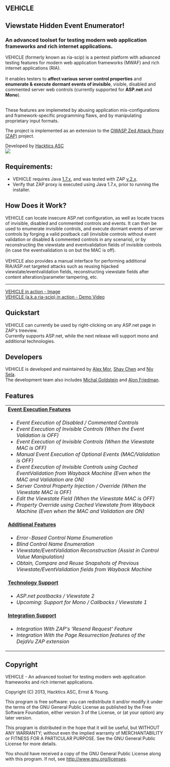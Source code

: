 <article>

<h1>VEHICLE</h1>
<h2>Viewstate Hidden Event Enumerator!</h2>
<h3>An advanced toolset for testing modern web application frameworks and rich internet applications.</h3>

<p>
VEHICLE (formerly known as ria-scip) is a pentest platform with advanced testing features for modern web application frameworks (MWAF) and rich internet applications (RIA).<br><br>
It enables testers to <b>affect various server control properties</b> and <b>enumerate & execute dormant events of invisible</b>, visible, disabled and commented server web controls 
(currently supported for <b>ASP.net</b> and <b>Mono</b>).<br><br>

These features are implemeted by abusing application mis-configurations and framework-specific programming flaws, and by manipulating proprietary input formats.<br>

The project is implemented as an extension to the <a href="http://code.google.com/p/zaproxy/" target="_blank">OWASP Zed Attack Proxy (ZAP)</a> project.
</p>

<p>Developed by <a href="http://www.hacktics.com" target="_blank">Hacktics ASC</a><br>
<a href="http://www.hacktics.com" target="_blank"><img src="http://diviner.googlecode.com/files/hacktics_logo.jpg" /></a></p>

<p>
<h2>Requirements:</h2>
<ul>
<li> VEHICLE requires Java <u>1.7.x</u>, and was tested with ZAP <u>v.2.x</u>.</li>
<li> Verify that ZAP proxy is executed using Java 1.7.x, prior to running the installer.</li>
</ul>
</p>

<p><h2>How Does it Work?</h2>
VEHICLE can locate insecure ASP.net configuration, as well as locate traces of invisible, disabled and commented controls and events. It can then be used to enumerate invisible controls, and execute dormant events of server controls by forging a valid postback call (invisible controls without event validation or disabled & commented controls in any scenario), or by reconstructing the viewstate and eventvalidation fields of invisible controls (in case the eventvalidation is on but the MAC is off).<br>
<br>
VEHICLE also provides a manual interface for performing additional RIA/ASP.net targeted attacks such as reusing hijacked viewstate/eventvalidation fields, reconstructing viewstate fields after content alteration/parameter tampering, etc.<br>
<hr/>
<a href="http://ria-scip.googlecode.com/svn/wiki/images/SCIP-RIA%20Event%20Enumerator.png">VEHICLE in action - Image</a><br>
<a href="http://www.youtube.com/watch?v=0c8Y7TlXcWs">VEHICLE (a.k.a ria-scip) in action - Demo Video</a>
<br>
</p>

<p>
<h2>Quickstart</h2>
VEHICLE can currently be used by right-clicking on any ASP.net page in ZAP's treeview. <br>
Currently supports ASP.net, while the next release will support mono and additional technologies.
</p>

<p>
<h2>Developers</h2>
VEHICLE is developed and maintained by <a href="https://twitter.com/nashcontrol" rel="nofollow">Alex Mor</a>, <a href="https://twitter.com/sectooladdict" rel="nofollow">Shay Chen</a> and <a href="https://twitter.com/nivselatwit" rel="nofollow">Niv Sela</a>.<br>
The development team also includes <a href="https://twitter.com/michal_golds">Michal Goldstein</a> and <a href="https://twitter.com/aaf1983">Alon Friedman</a>.
</p>

<p>
<h2>Features</h2>

<table border="0">
<tr><td><b><u>Event Execution Features</u></b></td></tr>
<tr><td valign="top">
<ul>
<li><I>Event Execution of Disabled / Commented Controls</I></li>
<li><I>Event Execution of Invisible Controls (When the Event Validation is OFF)</I></li>
<li><I>Event Execution of Invisible Controls (When the Viewstate MAC is OFF)</I></li>
<li><I>Manual Event Execution of Optional Events (MAC/Validation is OFF)</I></li>
<li><I>Event Execution of Invisible Controls using Cached EventValidation from Wayback Machine (Even when the MAC and Validation are ON)</I></li>
<li><I>Server Control Property Injection / Override (When the Viewstate MAC is OFF)</I></li>
<li><I>Edit the Viewstate Field (When the Viewstate MAC is OFF)</I></li>
<li><I>Property Override using Cached Viewstate from Wayback Machine (Even when the MAC and Validation are ON)</I></li>
</ul>
</td></tr>

<tr><td><b><u>Additional Features</u></b></td></tr>
<tr><td valign="top">
<ul>
<li><I>Error-Based Control Name Enumeration</I></li>
<li><I>Blind Control Name Enumeration</I></li>
<li><I>Viewstate/EventValidation Reconstruction (Assist in Control Value Manipulation)</I></li>
<li><I>Obtain, Compare and Reuse Snapshots of Previous Viewstate/EventValidation fields from Wayback Machine</I></li>
</ul>
</td></tr>

<tr><td><b><u>Technology Support</u></b></td></tr>
<tr><td valign="top">
<ul>
<li><I>ASP.net postbacks / Viewstate 2</I></li>
<li><I>Upcoming: Support for Mono / Callbacks / Viewstate 1</I></li>
</ul>
</td></tr>

<tr><td><b><u>Integration Support</u></b></td></tr>
<tr><td valign="top">
<ul>
<li><I>Integration With ZAP's 'Resend Request' Feature</I></li>
<li><I>Integration With the Page Resurrection features of the DejaVu ZAP extension</I></li>
</ul>
</td></tr>

</table>
</p>

<p>
<h2>Copyright</h2>
</p>
<p>VEHICLE - An advanced toolset for testing modern web application frameworks and rich internet applications.</p>

<p>Copyright (C) 2013, Hacktics ASC, Ernst & Young.</p>

<p>This program is free software: you can redistribute it and/or modify it under the terms of the GNU General Public License as published by the Free Software Foundation, either version 3 of the License, or (at your option) any later version.</p>

<p>This program is distributed in the hope that it will be useful, but WITHOUT ANY WARRANTY; without even the implied warranty of MERCHANTABILITY or FITNESS FOR A PARTICULAR PURPOSE.  See the GNU General Public License for more details.</p>

<p>You should have received a copy of the GNU General Public License along with this program.  If not, see <a href="http://www.gnu.org/licenses/">http://www.gnu.org/licenses</a>.</p>

</article>